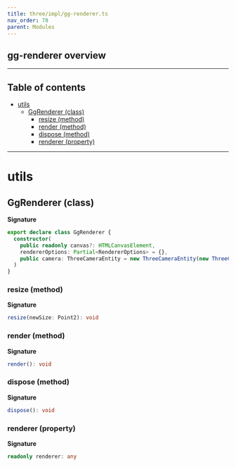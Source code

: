 ```yaml
---
title: three/impl/gg-renderer.ts
nav_order: 78
parent: Modules
---
```


## gg-renderer overview

---

<h2 class="text-delta">Table of contents</h2>

- [utils](#utils)
  - [GgRenderer (class)](#ggrenderer-class)
    - [resize (method)](#resize-method)
    - [render (method)](#render-method)
    - [dispose (method)](#dispose-method)
    - [renderer (property)](#renderer-property)

---

# utils

## GgRenderer (class)

**Signature**

```ts
export declare class GgRenderer {
  constructor(
    public readonly canvas?: HTMLCanvasElement,
    rendererOptions: Partial<RendererOptions> = {},
    public camera: ThreeCameraEntity = new ThreeCameraEntity(new ThreeCamera(new PerspectiveCamera(75, 1, 1, 10000)))
  )
}
```

### resize (method)

**Signature**

```ts
resize(newSize: Point2): void
```

### render (method)

**Signature**

```ts
render(): void
```

### dispose (method)

**Signature**

```ts
dispose(): void
```

### renderer (property)

**Signature**

```ts
readonly renderer: any
```
